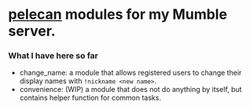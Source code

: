 # [pelecan](https://github.com/chili-b/pelecan) modules for my Mumble server.
### What I have here so far
* change_name: a module that allows registered users to change their display names with `!nickname <new name>`.
* convenience: (WIP) a module that does not do anything by itself, but contains helper function for common tasks.
